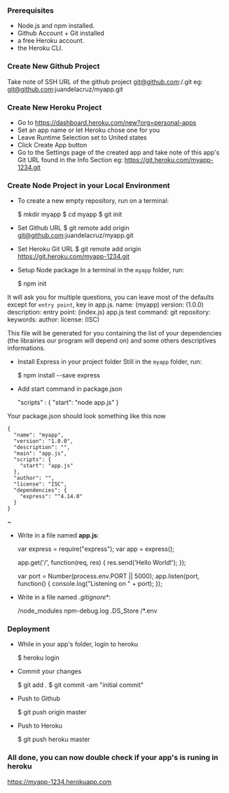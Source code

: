 ### Prerequisites
* Node.js and npm installed.
* Github Account + Git installed
* a free Heroku account.
* the Heroku CLI.

### Create New Github Project
Take note of SSH URL of the github project git@github.com:<username>/<project-name>.git
eg: git@github.com:juandelacruz/myapp.git

### Create New Heroku Project
* Go to https://dashboard.heroku.com/new?org=personal-apps
* Set an app name or let Heroku chose one for you
* Leave Runtime Selection set to United states
* Click Create App button
* Go to the Settings page of the created app and take note of this app's Git URL found in the Info Section
eg: https://git.heroku.com/myapp-1234.git


### Create Node Project in your Local Environment

* To create a new empty repository, run on a terminal:

    $ mkdir myapp
    $ cd myapp
    $ git init

* Set Github URL
    $ git remote add origin git@github.com:juandelacruz/myapp.git

* Set Heroku Git URL
    $ git remote add origin https://git.heroku.com/myapp-1234.git


* Setup Node package
In a terminal in the `myapp` folder, run:


    $ npm init


It will ask you for multiple questions, you can leave most of the defaults except for `entry point`, key in app.js.
name: (myapp)
version: (1.0.0)
description:
entry point: (index.js) app.js
test command:
git repository:
keywords:
author:
license: (ISC)

This file will be generated for you containing the list of your dependencies (the librairies our program will depend on) and some others descriptives informations.

* Install Express in your project folder
Still in the `myapp` folder, run:

     $ npm install --save express

* Add start command in package.json

    "scripts" : {
        "start": "node app.js"
    }

Your package.json should look something like this now

    {
      "name": "myapp",
      "version": "1.0.0",
      "description": "",
      "main": "app.js",
      "scripts": {
        "start": "app.js"
      },
      "author": "",
      "license": "ISC",
      "dependencies": {
        "express": "^4.14.0"
      }
    }
~

* Write in a file named **app.js**:


    var express = require("express");
    var app = express();

    app.get('/', function(req, res) {
      res.send('Hello World!');
    });

    var port = Number(process.env.PORT || 5000);
    app.listen(port, function() {
      console.log("Listening on " + port);
    });

* Write in a file named *.gitignore**:


    /node_modules
    npm-debug.log
    .DS_Store
    /*.env


### Deployment

* While in your app's folder, login to heroku


    $ heroku login

* Commit your changes


    $ git add .
    $ git commit -am "initial commit"

* Push to Github

    $ git push origin master

* Push to Heroku

    $ git push heroku master

### All done, you can now double check if your app's is runing in heroku
https://myapp-1234.herokuapp.com

